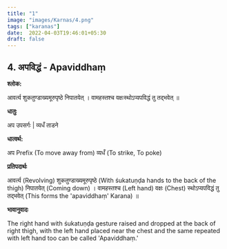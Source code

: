 ```yaml
---
title: "1"
image: "images/Karnas/4.png"
tags: ["karanas"]
date:  2022-04-03T19:46:01+05:30
draft: false
---
```


## 4. अपविद्धं - Apaviddhaṃ

**श्लोक:**


आवर्त्य शुकतुण्डाख्यमूरुपृष्ठे निपातयेत् । वामहस्तश्च वक्षःस्थोऽप्यपविद्धं तु तद्भवेत् ॥ 

**धातुः**


अप उपसर्गः |
व्यधँ ताडने 

**धात्वर्थ:**


अप Prefix (To move away from)
व्यधँ (To strike, To poke)


**प्रतिपदार्थः**


आवर्त्य (Revolving) शुकतुण्डाख्यमूरुपृष्ठे (With śukatuṇḍa hands to the back of the thigh) निपातयेत् (Coming down) । 
वामहस्तश्च (Left hand) वक्षः (Chest) स्थोऽप्यपविद्धं तु तद्भवेत् (This forms the 'apaviddhaṃ' Karana) ॥

**भावानुवादः**


The right hand with śukatuṇḍa gesture raised and dropped at the back of right thigh, with the left hand placed near the chest and the same repeated with left hand too can be called 'Apaviddhaṃ.'



